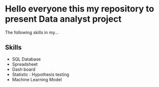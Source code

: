 # Hello everyone this my repository to present Data analyst project

The following skills in my...

## Skills

- SQL Database
- Spreadsheet
- Dash board
- Statistic : Hypothesis testing
- Machine Learning Model
